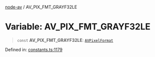[node-av](../globals.md) / AV\_PIX\_FMT\_GRAYF32LE

# Variable: AV\_PIX\_FMT\_GRAYF32LE

> `const` **AV\_PIX\_FMT\_GRAYF32LE**: [`AVPixelFormat`](../type-aliases/AVPixelFormat.md)

Defined in: [constants.ts:1179](https://github.com/seydx/av/blob/f8631fc881b394300b1479f511d55cf1c370a87f/src/constants/constants.ts#L1179)
